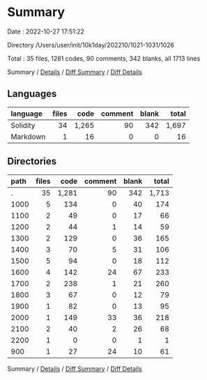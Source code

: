 # Summary

Date : 2022-10-27 17:51:22

Directory /Users/user/init/10k1day/202210/1021-1031/1026

Total : 35 files,  1281 codes, 90 comments, 342 blanks, all 1713 lines

Summary / [Details](details.md) / [Diff Summary](diff.md) / [Diff Details](diff-details.md)

## Languages
| language | files | code | comment | blank | total |
| :--- | ---: | ---: | ---: | ---: | ---: |
| Solidity | 34 | 1,265 | 90 | 342 | 1,697 |
| Markdown | 1 | 16 | 0 | 0 | 16 |

## Directories
| path | files | code | comment | blank | total |
| :--- | ---: | ---: | ---: | ---: | ---: |
| . | 35 | 1,281 | 90 | 342 | 1,713 |
| 1000 | 5 | 134 | 0 | 40 | 174 |
| 1100 | 2 | 49 | 0 | 17 | 66 |
| 1200 | 2 | 44 | 1 | 14 | 59 |
| 1300 | 2 | 129 | 0 | 36 | 165 |
| 1400 | 3 | 70 | 5 | 31 | 106 |
| 1500 | 5 | 94 | 0 | 18 | 112 |
| 1600 | 4 | 142 | 24 | 67 | 233 |
| 1700 | 2 | 238 | 1 | 21 | 260 |
| 1800 | 3 | 67 | 0 | 12 | 79 |
| 1900 | 1 | 82 | 0 | 13 | 95 |
| 2000 | 1 | 149 | 33 | 36 | 218 |
| 2100 | 2 | 40 | 2 | 26 | 68 |
| 2200 | 1 | 0 | 0 | 1 | 1 |
| 900 | 1 | 27 | 24 | 10 | 61 |

Summary / [Details](details.md) / [Diff Summary](diff.md) / [Diff Details](diff-details.md)